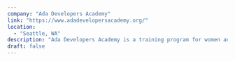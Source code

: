 ```yaml
---
company: "Ada Developers Academy"
link: "https://www.adadevelopersacademy.org/"
location: 
  - "Seattle, WA"
description: "Ada Developers Academy is a training program for women and gender diverse people who want to become software developers."
draft: false
---
```

